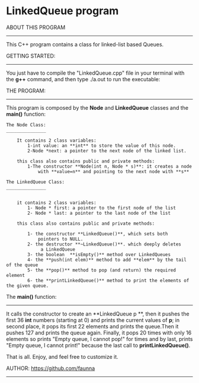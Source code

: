 # LinkedQueue program


ABOUT THIS PROGRAM
__________________

This C++ program contains a class for linked-list based Queues. 



GETTING STARTED:
________________

You just have to compile the "LinkedQueue.cpp" file in your terminal with the **g++** 
command, and then type ./a.out to run the executable: 


THE PROGRAM:
____________

This program is composed by the **Node** and **LinkedQueue** classes and the **main()** function:

	The Node Class:
	_______________

		It contains 2 class variables:
			1-int value: an **int** to store the value of this node.
			2-Node *next: a pointer to the next node of the linked list.
	
		this class also contains public and private methods:
			1-The constructor **Node(int n, Node * s)**: it creates a node
				with **value=n** and pointing to the next node with **s**

	The LinkedQueue Class:
	_______________


		it contains 2 class variables:
			1- Node * first: a pointer to the first node of the list
			2- Node * last: a pointer to the last node of the list
		
		this class also contains public and private methods:
			
			1- the constructor **LinkedQueue()**, which sets both 
				pointers to NULL.
			2- the destructor **~LinkedQueue()**. which deeply deletes
				 a LinkedQueue
			3- the boolean  **isEmpty()** method over LinkedQueues
			4- the **push(int elem)** method to add **elem** by the tail of the queue
			5- the **pop()** method to pop (and return) the required element
			6- the **printLinkedQueue()** method to print the elements of the given queue.



The **main()** function:
________________________

It calls the constructor to create an **LinkedQueue p **, then it pushes the first 36 **int** numbers (starting at 0) and prints the current values of **p**; in second place, it pops its first 22 elements and prints the queue.Then it pushes 127 and prints the queue again. Finally, it pops 20 times with only 16 elements so prints "Empty queue, I cannot pop!" for times and by last, prints "Empty queue, I cannot print!" because the last call to **printLinkedQueue()**. 

That is all. Enjoy, and feel free to customize it.




AUTHOR: https://github.com/faunna
___________________________________









